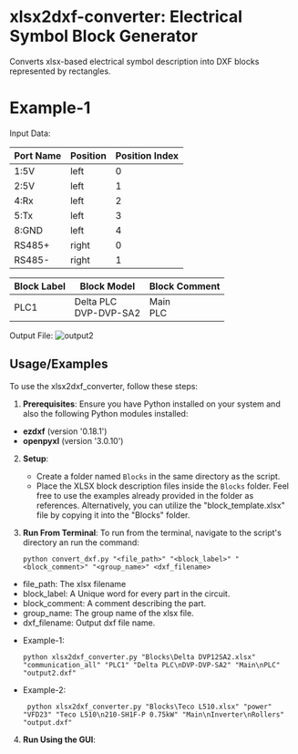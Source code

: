
# xlsx2dxf-converter: Electrical Symbol Block Generator

Converts xlsx-based electrical symbol description into DXF blocks represented by rectangles.

# Example-1
Input Data:


| Port Name    | Position       | Position Index|
|--------------|----------------|----------------|
| 1:5V             | left |0|
| 2:5V             | left |1|
| 4:Rx             | left |2|
| 5:Tx             | left |3|
| 8:GND            | left |4|
| RS485+       | right          |0|
| RS485-       | right          |1|



| Block Label  | Block Model  |Block Comment|
|--------------|----------------|----------------|
| PLC1          |   Delta PLC <br> DVP-DVP-SA2  |Main <br> PLC|

Output File:
![output2](https://github.com/aimilios/xlsx2dxf-converter/assets/7573375/cea1aa15-9783-4fdf-a38c-4e416ae01098)

## Usage/Examples

To use the xlsx2dxf_converter, follow these steps:

1. **Prerequisites**: Ensure you have Python installed on your system and also the following Python modules installed:

- **ezdxf** (version '0.18.1')
- **openpyxl** (version '3.0.10')

2. **Setup**:
   - Create a folder named `Blocks` in the same directory as the script.
   - Place the XLSX block description files inside the `Blocks` folder. Feel free to use the examples already provided in the folder as references. Alternatively, you can utilize the "block_template.xlsx" file by copying it into the "Blocks" folder.


3. **Run From Terminal**:
To run from the terminal, navigate to the script's directory an run the command:

   ```
   python convert_dxf.py "<file_path>" "<block_label>" "<block_comment>" "<group_name>" <dxf_filename>
   ```
* file_path: The xlsx filename 
* block_label: A Unique word for every part in the circuit.
* block_comment: A comment describing the part.
* group_name: The group name of the xlsx file.
* dxf_filename: Output dxf file name.

- Example-1:
   ```   
   python xlsx2dxf_converter.py "Blocks\Delta DVP12SA2.xlsx" "communication_all" "PLC1" "Delta PLC\nDVP-DVP-SA2" "Main\nPLC" "output2.dxf"
   ```
   
- Example-2:
   ```
    python xlsx2dxf_converter.py "Blocks\Teco L510.xlsx" "power" "VFD23" "Teco L510\n210-SH1F-P 0.75kW" "Main\nInverter\nRollers" "output.dxf"
   ```

4. **Run Using the GUI**:
